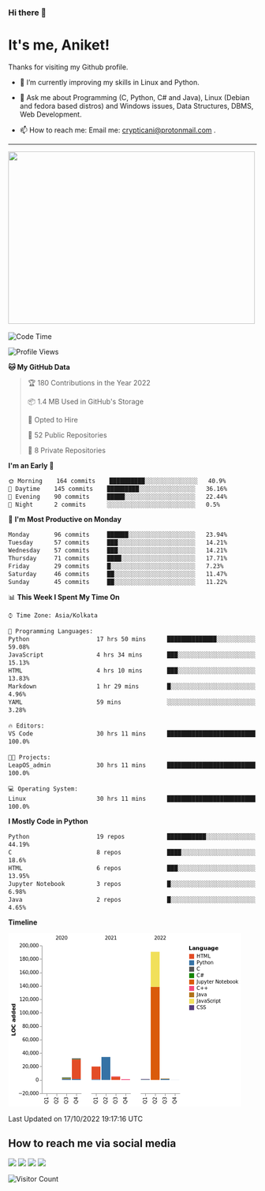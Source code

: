 ### Hi there 👋

   # It's me, Aniket!
   Thanks for visiting my Github profile.

<!--
**crypticani/crypticani** is a ✨ _special_ ✨ repository because its `README.md` (this file) appears on your GitHub profile. -->

- 🌱 I’m currently improving my skills in Linux and Python.

- 💬 Ask me about Programming (C, Python, C# and Java), Linux (Debian and fedora based distros) and Windows issues, Data Structures, DBMS, Web Development.

- 📫 How to reach me: Email me: crypticani@protonmail.com .

---

<a href="#"><img src="https://github-readme-stats.vercel.app/api?username=crypticani&show_icons=true&hide_border=false&layout=default&theme=dracula&count_private=true" width="500" height="350"></a>

<!--START_SECTION:waka-->
![Code Time](http://img.shields.io/badge/Code%20Time-187%20hrs%2034%20mins-blue)

![Profile Views](http://img.shields.io/badge/Profile%20Views-0-blue)

**🐱 My GitHub Data** 

> 🏆 180 Contributions in the Year 2022
 > 
> 📦 1.4 MB Used in GitHub's Storage 
 > 
> 💼 Opted to Hire
 > 
> 📜 52 Public Repositories 
 > 
> 🔑 8 Private Repositories  
 > 
**I'm an Early 🐤** 

```text
🌞 Morning    164 commits    ██████████░░░░░░░░░░░░░░░   40.9% 
🌆 Daytime    145 commits    █████████░░░░░░░░░░░░░░░░   36.16% 
🌃 Evening    90 commits     █████░░░░░░░░░░░░░░░░░░░░   22.44% 
🌙 Night      2 commits      ░░░░░░░░░░░░░░░░░░░░░░░░░   0.5%

```
📅 **I'm Most Productive on Monday** 

```text
Monday       96 commits     ██████░░░░░░░░░░░░░░░░░░░   23.94% 
Tuesday      57 commits     ███░░░░░░░░░░░░░░░░░░░░░░   14.21% 
Wednesday    57 commits     ███░░░░░░░░░░░░░░░░░░░░░░   14.21% 
Thursday     71 commits     ████░░░░░░░░░░░░░░░░░░░░░   17.71% 
Friday       29 commits     █░░░░░░░░░░░░░░░░░░░░░░░░   7.23% 
Saturday     46 commits     ██░░░░░░░░░░░░░░░░░░░░░░░   11.47% 
Sunday       45 commits     ██░░░░░░░░░░░░░░░░░░░░░░░   11.22%

```


📊 **This Week I Spent My Time On** 

```text
⌚︎ Time Zone: Asia/Kolkata

💬 Programming Languages: 
Python                   17 hrs 50 mins      ██████████████░░░░░░░░░░░   59.08% 
JavaScript               4 hrs 34 mins       ███░░░░░░░░░░░░░░░░░░░░░░   15.13% 
HTML                     4 hrs 10 mins       ███░░░░░░░░░░░░░░░░░░░░░░   13.83% 
Markdown                 1 hr 29 mins        █░░░░░░░░░░░░░░░░░░░░░░░░   4.96% 
YAML                     59 mins             ░░░░░░░░░░░░░░░░░░░░░░░░░   3.28%

🔥 Editors: 
VS Code                  30 hrs 11 mins      █████████████████████████   100.0%

🐱‍💻 Projects: 
LeapOS_admin             30 hrs 11 mins      █████████████████████████   100.0%

💻 Operating System: 
Linux                    30 hrs 11 mins      █████████████████████████   100.0%

```

**I Mostly Code in Python** 

```text
Python                   19 repos            ███████████░░░░░░░░░░░░░░   44.19% 
C                        8 repos             ████░░░░░░░░░░░░░░░░░░░░░   18.6% 
HTML                     6 repos             ███░░░░░░░░░░░░░░░░░░░░░░   13.95% 
Jupyter Notebook         3 repos             █░░░░░░░░░░░░░░░░░░░░░░░░   6.98% 
Java                     2 repos             █░░░░░░░░░░░░░░░░░░░░░░░░   4.65%

```


**Timeline**

![Chart not found](https://raw.githubusercontent.com/crypticani/crypticani/master/charts/bar_graph.png) 


 Last Updated on 17/10/2022 19:17:16 UTC
<!--END_SECTION:waka-->

## How to reach me via social media
<p>
<a href="https://www.linkedin.com/in/crypticani/"><img src="https://img.shields.io/badge/-LinkedIn-blue?&style=for-the-badge&logo=linkedin&logoColor=white" height=30></a> 
<a href="https://twitter.com/crypticani"><img src="https://img.shields.io/badge/twitter-%231DA1F2.svg?&style=for-the-badge&logo=twitter&logoColor=white" height=30></a> 
<a href="https://www.quora.com/profile/Cryptic-Ani"><img src="https://img.shields.io/badge/-Quora-critical?&style=for-the-badge&logo=quora&logoColor=white" height=30></a>   
<a href="https://t.me/crypticani"><img src="https://img.shields.io/badge/-Telegram-informational?&style=for-the-badge&logo=telegram&logoColor=white" height=30></a> 

</p>

![Visitor Count](https://profile-counter.glitch.me/{crypticani}/count.svg)
